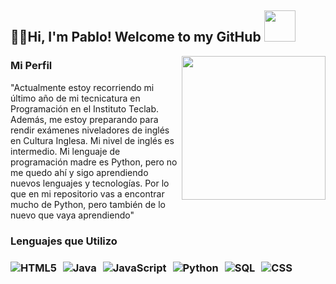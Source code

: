 ### <h2>👨‍💻Hi, I'm Pablo! Welcome to my GitHub <img src="https://github.com/rojasp843/rojasp843/assets/116958831/6b2f67b0-fc4a-4de0-bbfa-a5cd83d2110c" width="50"></h2>
<img align='right' src="https://github.com/rojasp843/rojasp843/assets/116958831/9baf2432-ff63-4c8f-bd3c-bc518240a7f8" width="230">
<h3>Mi Perfil</h3>
    <p>
        "Actualmente estoy recorriendo mi último año de mi tecnicatura en Programación en el Instituto Teclab.
        Además, me estoy preparando para rendir exámenes niveladores de inglés en Cultura Inglesa. Mi nivel de inglés es intermedio.
        Mi lenguaje de programación madre es Python, pero no me quedo ahí y sigo aprendiendo nuevos lenguajes y tecnologías.
        Por lo que en mi repositorio vas a encontrar mucho de Python, pero también de lo nuevo que vaya aprendiendo"
    </p>
 <h3>Lenguajes que Utilizo<h3>   
<div style="display: flex;">
    <img src="https://img.shields.io/badge/-HTML5-000000?style=flat&logo=html5" alt="HTML5" style="margin-right: 10px;">
    <img src="https://img.shields.io/badge/-Java-000000?style=flat&logo=java" alt="Java" style="margin-right: 10px;">
    <img src="https://img.shields.io/badge/-JavaScript-000000?style=flat&logo=javascript" alt="JavaScript" style="margin-right: 10px;">
    <img src="https://img.shields.io/badge/-Python-000000?style=flat&logo=python" alt="Python" style="margin-right: 10px;">
    <img src="https://img.shields.io/badge/-SQL-000000?style=flat&logo=postgresql" alt="SQL" style="margin-right: 10px;">
    <img src="https://img.shields.io/badge/-CSS-000000?style=flat&logo=css3" alt="CSS">
</div>





